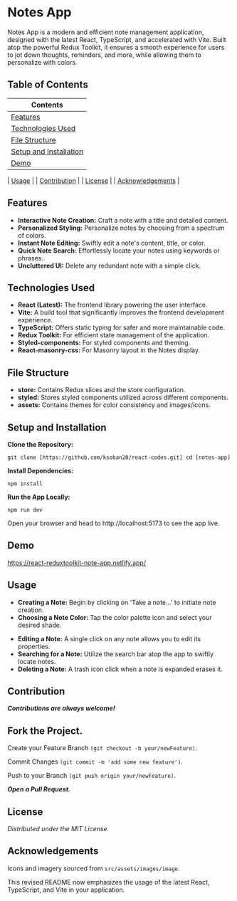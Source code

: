 # Notes App
Notes App is a modern and efficient note management application, designed with the latest React, TypeScript, and accelerated with Vite. Built atop the powerful Redux Toolkit, it ensures a smooth experience for users to jot down thoughts, reminders, and more, while allowing them to personalize with colors.

## Table of Contents

| Contents               |
|------------------------|
| [Features](#features)               |
| [Technologies Used](#technologies-used) |
| [File Structure](#file-structure)       |
| [Setup and Installation](#setup-and-installation) |
| [Demo](#demo) |

| [Usage](#usage)                   |
| [Contribution](#contribution)         |
| [License](#license)               |
| [Acknowledgements](#acknowledgements)  |

## Features

* __Interactive Note Creation:__ Craft a note with a title and detailed content.
* __Personalized Styling:__ Personalize notes by choosing from a spectrum of colors.
* __Instant Note Editing:__ Swiftly edit a note's content, title, or color.
* __Quick Note Search:__ Effortlessly locate your notes using keywords or phrases.
* __Uncluttered UI:__ Delete any redundant note with a simple click.

## Technologies Used
* __React (Latest):__ The frontend library powering the user interface.
* __Vite:__ A build tool that significantly improves the frontend development experience.
* __TypeScript:__ Offers static typing for safer and more maintainable code.
* __Redux Toolkit:__ For efficient state management of the application.
* __Styled-components:__ For styled components and theming.
* __React-masonry-css:__ For Masonry layout in the Notes display.

## File Structure
* __store:__ Contains Redux slices and the store configuration.
* __styled:__ Stores styled components utilized across different components.
* __assets:__ Contains themes for color consistency and images/icons.

## Setup and Installation
__Clone the Repository:__

`git clone [https://github.com/ksoban20/react-codes.git]
cd [notes-app]`

**Install Dependencies:**

`npm install`

**Run the App Locally:**

`npm run dev`

Open your browser and head to http://localhost:5173 to see the app live.

## Demo

https://react-reduxtoolkit-note-app.netlify.app/

## Usage
+ __Creating a Note:__ Begin by clicking on 'Take a note...' to initiate note creation.
+ __Choosing a Note Color:__ Tap the color palette icon and select your desired shade.
* __Editing a Note:__ A single click on any note allows you to edit its properties.
* __Searching for a Note:__ Utilize the search bar atop the app to swiftly locate notes.
* __Deleting a Note:__ A trash icon click when a note is expanded erases it.

## Contribution
**_Contributions are always welcome!_**

## Fork the Project.
Create your Feature Branch `(git checkout -b your/newFeature)`.

Commit Changes `(git commit -m 'add some new feature')`.

Push to your Branch `(git push origin your/newFeature)`.

**_Open a Pull Request._**

## License
_Distributed under the MIT License._

## Acknowledgements
Icons and imagery sourced from `src/assets/images/image`.

This revised README now emphasizes the usage of the latest React, TypeScript, and Vite in your application.
